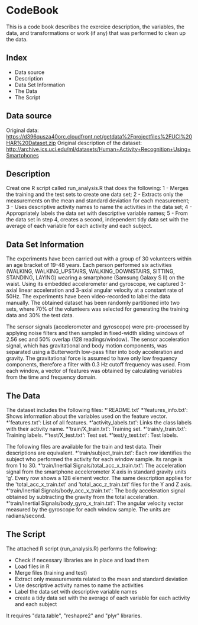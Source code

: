 # CodeBook

This is a code book describes the exercice description, the variables, the data, and transformations or work (if any) that was performed to clean up the data.


## Index
- Data source
- Description
- Data Set Information
- The Data
- The Script


## Data source

Original data: https://d396qusza40orc.cloudfront.net/getdata%2Fprojectfiles%2FUCI%20HAR%20Dataset.zip
Original description of the dataset: http://archive.ics.uci.edu/ml/datasets/Human+Activity+Recognition+Using+Smartphones


## Description

Creat one R script called run_analysis.R that does the following:
1 - Merges the training and the test sets to create one data set;
2 - Extracts only the measurements on the mean and standard deviation for each measurement;
3 - Uses descriptive activity names to name the activities in the data set;
4 - Appropriately labels the data set with descriptive variable names;
5 - From the data set in step 4, creates a second, independent tidy data set with the average of each variable for each activity and each subject.


## Data Set Information

The experiments have been carried out with a group of 30 volunteers within an age bracket of 19-48 years.
Each person performed six activities (WALKING, WALKING_UPSTAIRS, WALKING_DOWNSTAIRS, SITTING, STANDING, LAYING) wearing a smartphone (Samsung Galaxy S II) on the waist.
Using its embedded accelerometer and gyroscope, we captured 3-axial linear acceleration and 3-axial angular velocity at a constant rate of 50Hz.
The experiments have been video-recorded to label the data manually.
The obtained dataset has been randomly partitioned into two sets, where 70% of the volunteers was selected for generating the training data and 30% the test data.

The sensor signals (accelerometer and gyroscope) were pre-processed by applying noise filters and then sampled in fixed-width sliding windows of 2.56 sec and 50% overlap (128 readings/window).
The sensor acceleration signal, which has gravitational and body motion components, was separated using a Butterworth low-pass filter into body acceleration and gravity.
The gravitational force is assumed to have only low frequency components, therefore a filter with 0.3 Hz cutoff frequency was used.
From each window, a vector of features was obtained by calculating variables from the time and frequency domain.


## The Data

The dataset includes the following files:
*'README.txt'
*'features_info.txt': Shows information about the variables used on the feature vector.
*'features.txt': List of all features.
*'activity_labels.txt': Links the class labels with their activity name.
*'train/X_train.txt': Training set.
*'train/y_train.txt': Training labels.
*'test/X_test.txt': Test set.
*'test/y_test.txt': Test labels.

The following files are available for the train and test data. Their descriptions are equivalent.
*'train/subject_train.txt': Each row identifies the subject who performed the activity for each window sample. Its range is from 1 to 30.
*'train/Inertial Signals/total_acc_x_train.txt': The acceleration signal from the smartphone accelerometer X axis in standard gravity units 'g'. Every row shows a 128 element vector. The same description applies for the 'total_acc_x_train.txt' and 'total_acc_z_train.txt' files for the Y and Z axis.
*'train/Inertial Signals/body_acc_x_train.txt': The body acceleration signal obtained by subtracting the gravity from the total acceleration.
*'train/Inertial Signals/body_gyro_x_train.txt': The angular velocity vector measured by the gyroscope for each window sample. The units are radians/second.


## The Script

The attached R script (run_analysis.R) performs the following:
* Check if necessary libraries are in place and load them
* Load files in R
* Merge files (training and test)
* Extract only measurements related to the mean and standard deviation
* Use descriptive activity names to name the activities
* Label the data set with descriptive variable names
* create a tidy data set with the average of each variable for each activity and each subject

It requires "data.table", "reshapre2" and "plyr" libraries.